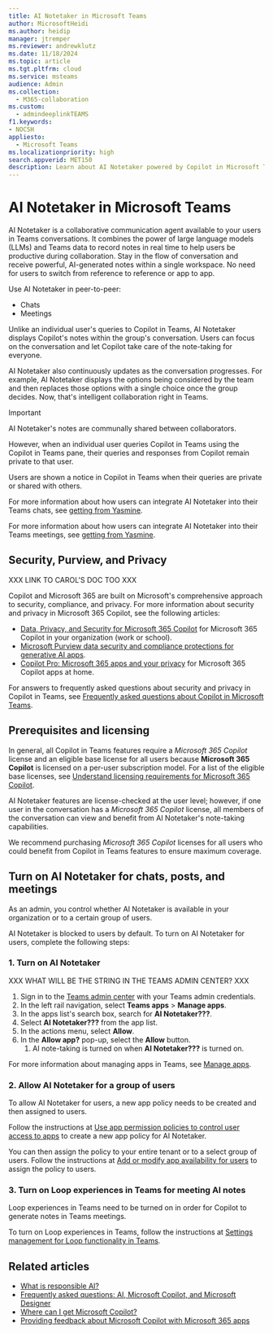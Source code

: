 ```yaml
---
title: AI Notetaker in Microsoft Teams
author: MicrosoftHeidi
ms.author: heidip
manager: jtremper
ms.reviewer: andrewklutz
ms.date: 11/18/2024
ms.topic: article
ms.tgt.pltfrm: cloud
ms.service: msteams
audience: Admin
ms.collection: 
  - M365-collaboration
ms.custom:
  - admindeeplinkTEAMS
f1.keywords:
- NOCSH
appliesto: 
  - Microsoft Teams
ms.localizationpriority: high
search.appverid: MET150
description: Learn about AI Notetaker powered by Copilot in Microsoft Teams.
---
```


# AI Notetaker in Microsoft Teams

AI Notetaker is a collaborative communication agent available to your users in Teams conversations. It combines the power of large language models (LLMs) and Teams data to record notes in real time to help users be productive during collaboration. Stay in the flow of conversation and receive powerful, AI-generated notes within a single workspace. No need for users to switch from reference to reference or app to app.

Use AI Notetaker in peer-to-peer:

- Chats
- Meetings

Unlike an individual user's queries to Copilot in Teams, AI Notetaker displays Copilot's notes within the group's conversation. Users can focus on the conversation and let Copilot take care of the note-taking for everyone.

AI Notetaker also continuously updates as the conversation progresses. For example, AI Notetaker displays the options being considered by the team and then replaces those options with a single choice once the group decides. Now, that's intelligent collaboration right in Teams.

> [!IMPORTANT]
> AI Notetaker's notes are communally shared between collaborators.
>
> However, when an individual user queries Copilot in Teams using the Copilot in Teams pane, their queries and responses from Copilot remain private to that user.
>
> Users are shown a notice in Copilot in Teams when their queries are private or shared with others.

For more information about how users can integrate AI Notetaker into their Teams chats, see [getting from Yasmine]().

For more information about how users can integrate AI Notetaker into their Teams meetings, see [getting from Yasmine]().

## Security, Purview, and Privacy

XXX LINK TO CAROL'S DOC TOO XXX

Copilot and Microsoft 365 are built on Microsoft's comprehensive approach to security, compliance, and privacy. For more information about security and privacy in Microsoft 365 Copilot, see the following articles:

- [Data, Privacy, and Security for Microsoft 365 Copilot](/copilot/microsoft-365/microsoft-365-copilot-privacy) for Microsoft 365 Copilot in your organization (work or school).
- [Microsoft Purview data security and compliance protections for generative AI apps](/purview/ai-microsoft-purview).
- [Copilot Pro: Microsoft 365 apps and your privacy](https://support.microsoft.com/office/copilot-pro-microsoft-365-apps-and-your-privacy-6f0d8d80-f4bb-4c9f-989e-64a4adfd62e5) for Microsoft 365 Copilot apps at home.

For answers to frequently asked questions about security and privacy in Copilot in Teams, see [Frequently asked questions about Copilot in Microsoft Teams](https://support.microsoft.com/office/frequently-asked-questions-about-copilot-in-microsoft-teams-e8737767-4087-4ae6-b1d8-10264152b05a).

## Prerequisites and licensing

In general, all Copilot in Teams features require a *Microsoft 365 Copilot* license and an eligible base license for all users because **Microsoft 365 Copilot** is licensed on a per-user subscription model. For a list of the eligible base licenses, see [Understand licensing requirements for Microsoft 365 Copilot](/copilot/microsoft-365/microsoft-365-copilot-licensing).

AI Notetaker features are license-checked at the user level; however, if one user in the conversation has a *Microsoft 365 Copilot* license, all members of the conversation can view and benefit from AI Notetaker's note-taking capabilities.

We recommend purchasing *Microsoft 365 Copilot* licenses for all users who could benefit from Copilot in Teams features to ensure maximum coverage.

## Turn on AI Notetaker for chats, posts, and meetings

As an admin, you control whether AI Notetaker is available in your organization or to a certain group of users.

AI Notetaker is blocked to users by default. To turn on AI Notetaker for users, complete the following steps:

### 1. Turn on AI Notetaker

XXX WHAT WILL BE THE STRING IN THE TEAMS ADMIN CENTER? XXX

1. Sign in to the [Teams admin center](https://admin.teams.microsoft.com/dashboard) with your Teams admin credentials.
1. In the left rail navigation, select **Teams apps** > **Manage apps**.
1. In the apps list's search box, search for **AI Notetaker???**.
1. Select **AI Notetaker???** from the app list.
1. In the actions menu, select **Allow**.
1. In the **Allow app?** pop-up, select the **Allow** button.
    1. AI note-taking is turned on when **AI Notetaker???** is turned on.

For more information about managing apps in Teams, see [Manage apps](manage-apps.md).

### 2. Allow AI Notetaker for a group of users

To allow AI Notetaker for users, a new app policy needs to be created and then assigned to users.

Follow the instructions at [Use app permission policies to control user access to apps](teams-app-permission-policies.md) to create a new app policy for AI Notetaker.

You can then assign the policy to your entire tenant or to a select group of users. Follow the instructions at [Add or modify app availability for users](/microsoftteams/app-centric-management#add-or-modify-app-availability-for-users) to assign the policy to users.

### 3. Turn on Loop experiences in Teams for meeting AI notes

Loop experiences in Teams need to be turned on in order for Copilot to generate notes in Teams meetings.

To turn on Loop experiences in Teams, follow the instructions at [Settings management for Loop functionality in Teams](/microsoft-365/loop/loop-components-configuration#settings-management-for-loop-functionality-in-teams).

## Related articles

- [What is responsible AI?](https://support.microsoft.com/topic/what-is-responsible-ai-33fc14be-15ea-4c2c-903b-aa493f5b8d92)
- [Frequently asked questions: AI, Microsoft Copilot, and Microsoft Designer](https://support.microsoft.com/topic/frequently-asked-questions-ai-microsoft-copilot-and-microsoft-designer-987b275d-f6f2-4d5d-94c5-e927cffae705)
- [Where can I get Microsoft Copilot?](https://support.microsoft.com/topic/where-can-i-get-microsoft-copilot-40a622db-6d25-4266-b008-4bbcb55cf52f)
- [Providing feedback about Microsoft Copilot with Microsoft 365 apps](https://support.microsoft.com/topic/providing-feedback-about-microsoft-copilot-with-microsoft-365-apps-c481c26a-e01a-4be3-bdd0-aee0b0b2a423?ocid=CopilotLab_SMC_Privacy_Feedback)
